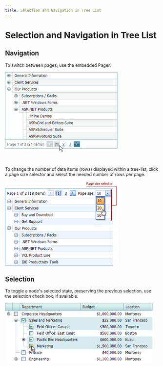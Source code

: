 ```yaml
---
title: Selection and Navigation in Tree List
---
```

# Selection and Navigation in Tree List
## Navigation
To switch between pages, use the embedded Pager.

![ASPxTreeList_Paging](../../../images/Img7367.png)

&nbsp;

To change the number of data items (rows) displayed within a tree-list, click a page size selector and select the needed number of rows per page.

![ASPxTreeList_page_size.png](../../../images/Img17835.png)

## Selection
To toggle a node's selected state, preserving the previous selection, use the selection check box, if available.

![ASPxTreeList_Selection](../../../images/Img7368.png)